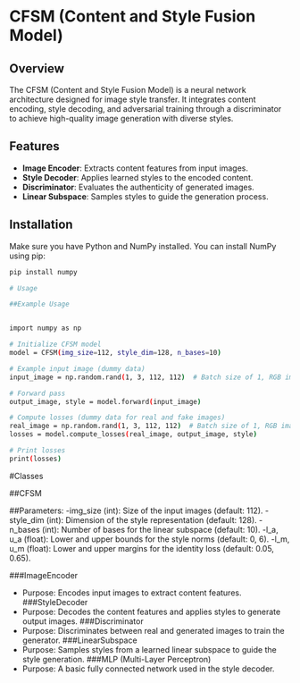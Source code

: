# CFSM (Content and Style Fusion Model)

## Overview
The CFSM (Content and Style Fusion Model) is a neural network architecture designed for image style transfer. It integrates content encoding, style decoding, and adversarial training through a discriminator to achieve high-quality image generation with diverse styles.

## Features
- **Image Encoder**: Extracts content features from input images.
- **Style Decoder**: Applies learned styles to the encoded content.
- **Discriminator**: Evaluates the authenticity of generated images.
- **Linear Subspace**: Samples styles to guide the generation process.

## Installation
Make sure you have Python and NumPy installed. You can install NumPy using pip:

```bash
pip install numpy

# Usage

##Example Usage


import numpy as np

# Initialize CFSM model
model = CFSM(img_size=112, style_dim=128, n_bases=10)

# Example input image (dummy data)
input_image = np.random.rand(1, 3, 112, 112)  # Batch size of 1, RGB image

# Forward pass
output_image, style = model.forward(input_image)

# Compute losses (dummy data for real and fake images)
real_image = np.random.rand(1, 3, 112, 112)  # Batch size of 1, RGB image
losses = model.compute_losses(real_image, output_image, style)

# Print losses
print(losses)
```
#Classes

##CFSM

##Parameters:
 -img_size (int): Size of the input images (default: 112).
 -style_dim (int): Dimension of the style representation (default: 128).
 -n_bases (int): Number of bases for the linear subspace (default: 10).
 -l_a, u_a (float): Lower and upper bounds for the style norms (default: 0, 6).
 -l_m, u_m (float): Lower and upper margins for the identity loss (default: 0.05, 0.65).

###ImageEncoder
 - Purpose: Encodes input images to extract content features.
###StyleDecoder
 - Purpose: Decodes the content features and applies styles to generate output images.
###Discriminator
 - Purpose: Discriminates between real and generated images to train the generator.
###LinearSubspace
 - Purpose: Samples styles from a learned linear subspace to guide the style generation.
###MLP (Multi-Layer Perceptron)
 - Purpose: A basic fully connected network used in the style decoder.

